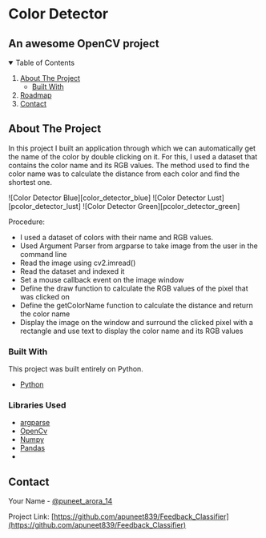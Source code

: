 # Color Detector
## An awesome OpenCV project

<!-- TABLE OF CONTENTS -->
<details open="open">
  <summary>Table of Contents</summary>
  <ol>
    <li>
      <a href="#about-the-project">About The Project</a>
      <ul>
        <li><a href="#built-with">Built With</a></li>
      </ul>
    </li>
    <li><a href="#roadmap">Roadmap</a></li>
    <li><a href="#contact">Contact</a></li>
  </ol>
</details>



<!-- ABOUT THE PROJECT -->
## About The Project

In this project I built an application through which we can automatically get the name of the color by double clicking on it. For this, I used a dataset that contains the color name and its RGB values. The method used to find the color name was to calculate the distance from each color and find the shortest one.


![Color Detector Blue][color_detector_blue]
![Color Detector Lust][pcolor_detector_lust]
![Color Detector Green][pcolor_detector_green]



Procedure:

* I used a dataset of colors with their name and RGB values.
* Used Argument Parser from argparse to take image from the user in the command line
* Read the image using cv2.imread()
* Read the dataset and indexed it
* Set a mouse callback event on the image window
* Define the draw function to calculate the RGB values of the pixel that was clicked on
* Define the getColorName function to calculate the distance and return the color name
* Display the image on the window and surround the clicked pixel with a rectangle and use text to display the color name and its RGB values


### Built With

This project was built entirely on Python.

* [Python](https://www.python.org)

### Libraries Used

* [argparse](https://docs.python.org/3/library/argparse.html)
* [OpenCv](https://opencv.org/)
* [Numpy](https://numpy.org/)
* [Pandas](https://pandas.pydata.org/)
* 

<!-- CONTACT -->
## Contact

Your Name - [@puneet_arora_14](https://twitter.com/puneet_arora_14)

Project Link: [https://github.com/apuneet839/Feedback_Classifier](https://github.com/apuneet839/Feedback_Classifier)



<!-- MARKDOWN LINKS & IMAGES -->
<!-- https://www.markdownguide.org/basic-syntax/#reference-style-links -->
[linkedin-url]: https://www.linkedin.com/in/puneet-arora-1401
[color_detector_bluet]: images/color_detector_blue.png
[color_detector_lust]: images/color_detector_lust.png
[color_detector_green]: images/color_detector_green.png
